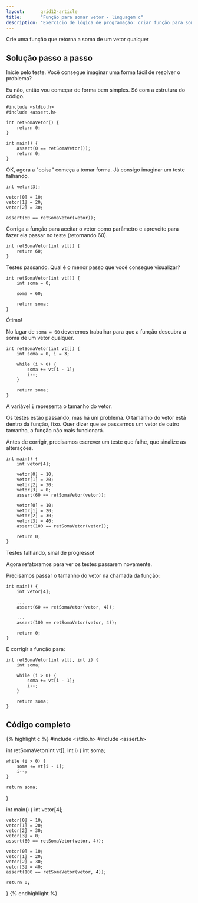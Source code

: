 ```yaml
---
layout:      grid12-article
title:       "Função para somar vetor - linguagem c"
description: "Exercício de lógica de programação: criar função para somar vetor."
---
```



Crie uma função que retorna a soma de um vetor qualquer



Solução passo a passo
---

Inicie pelo teste. Você consegue imaginar uma forma fácil de resolver o problema? 

Eu não, então vou começar de forma bem simples. Só com a estrutura do código.

    #include <stdio.h>
    #include <assert.h>

    int retSomaVetor() {
        return 0;
    }

    int main() {
        assert(0 == retSomaVetor());
        return 0;
    }


OK, agora a "coisa" começa a tomar forma. Já consigo imaginar um teste falhando.

    int vetor[3];

    vetor[0] = 10;
    vetor[1] = 20;
    vetor[2] = 30;

    assert(60 == retSomaVetor(vetor));


Corriga a função para aceitar o vetor como parâmetro e aproveite para fazer ela passar no teste  (retornando 60).

    int retSomaVetor(int vt[]) {
        return 60;
    }

Testes passando. Qual é o menor passo que você consegue visualizar?

    int retSomaVetor(int vt[]) {
        int soma = 0;

        soma = 60;

        return soma;
    }

Ótimo!

No lugar de `soma = 60` deveremos trabalhar para que a função descubra a soma de um vetor qualquer.

    int retSomaVetor(int vt[]) {
        int soma = 0, i = 3;

        while (i > 0) {
            soma += vt[i - 1];
            i--;
        }

        return soma;
    }

A variável `i` representa o tamanho do vetor.

Os testes estão passando, mas há um problema. O tamanho do vetor está dentro da função, fixo. Quer dizer que se passarmos
um vetor de outro tamanho, a função não mais funcionará.

Antes de corrigir, precisamos escrever um teste que falhe, que sinalize as alterações.

    int main() {
        int vetor[4];

        vetor[0] = 10;
        vetor[1] = 20;
        vetor[2] = 30;
        vetor[3] = 0;
        assert(60 == retSomaVetor(vetor));

        vetor[0] = 10;
        vetor[1] = 20;
        vetor[2] = 30;
        vetor[3] = 40;
        assert(100 == retSomaVetor(vetor));

        return 0;
    }

Testes falhando, sinal de progresso!

Agora refatoramos para ver os testes passarem novamente.

Precisamos passar o tamanho do vetor na chamada da função:

    int main() {
        int vetor[4];

        ...
        assert(60 == retSomaVetor(vetor, 4));

        ...
        assert(100 == retSomaVetor(vetor, 4));

        return 0;
    }

E corrigir a função para:

    int retSomaVetor(int vt[], int i) {
        int soma;

        while (i > 0) {
            soma += vt[i - 1];
            i--;
        }

        return soma;
    }



Código completo
---

{% highlight c %}
#include <stdio.h>
#include <assert.h>

int retSomaVetor(int vt[], int i) {
    int soma;
    
    while (i > 0) {
        soma += vt[i - 1];
        i--;
    }

    return soma;
}

int main() {
    int vetor[4];

    vetor[0] = 10;
    vetor[1] = 20;
    vetor[2] = 30;
    vetor[3] = 0;
    assert(60 == retSomaVetor(vetor, 4));

    vetor[0] = 10;
    vetor[1] = 20;
    vetor[2] = 30;
    vetor[3] = 40;
    assert(100 == retSomaVetor(vetor, 4));

    return 0;
}
{% endhighlight %}